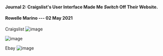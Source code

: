 #### Journal 2: Craigslist's User Interface Made Me *Switch* Off Their Website.
#### Rowelle Marino                   --- 02 May 2021


Craigslist
![image](https://user-images.githubusercontent.com/60239910/116825071-68d65400-ab42-11eb-9fb1-f9613b8f50c4.png)

![image](https://user-images.githubusercontent.com/60239910/116825132-c36fb000-ab42-11eb-9cd9-6f450ee0bf61.png)


Ebay
![image](https://user-images.githubusercontent.com/60239910/116825196-06ca1e80-ab43-11eb-9a4b-8b15afd387c8.png)
